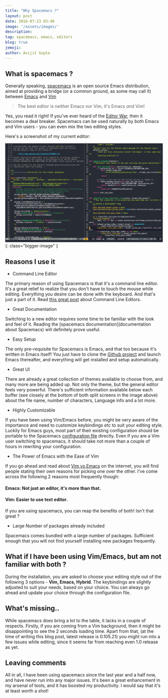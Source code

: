 ```yaml
---
title: "Why Spacemacs ?"
layout: post
date: 2016-07-23 03:49
image: '/assets/images/'
description:
tag: spacemacs, emacs, editors
blog: true
jemoji:
author: Avijit Gupta
---
```


## What is spacemacs ?

Generally speaking, [spacemacs](http://spacemacs.org) is an open source Emacs distribution, aimed at providing a bridge (or a common ground, as some may call it) between [Emacs](https://www.gnu.org/software/emacs/) and [Vim](http://www.vim.org/)

> The best editor is neither Emacs nor Vim, it's Emacs *and* Vim!

Yes, you read it right! If you've ever heard of the [Editor War](https://en.wikipedia.org/wiki/Editor_war), then it becomes a deal breaker. Spacemacs can be used naturally by both Emacs and Vim users - you can even mix the two editing styles.

Here's a screenshot of my current editor:

![Markdowm Image][1]{: class="bigger-image" }


## Reasons I use it

* Command Line Editor

The primary reason of using Spacemacs is that it's a command line editor. It's a great relief to realize that you don't have to touch the mouse while editing. Everything you desire can be done with the keyboard. And that's just a part of it. Read [this great post](http://www.wired.com/2012/07/command-line/) about Command Line Editors.

* Great Documentation

Switching to a new editor requires some time to be familiar with the look and feel of it. Reading the [spacemacs documentation](documentation about Spacemacs) will definitely prove useful.

* Easy Setup

The only pre-requisite for Spacemacs is Emacs, and that too because it's written in Emacs itself! You just have to clone the [Github project](https://github.com/syl20bnr/spacemacs) and launch Emacs thereafter, and everything will get installed and setup automatically.

* Great UI

There are already a great collection of themes available to choose from, and many more are being added up. Not only the theme, but the general editor feels very powerful. There's sufficient information available below each buffer (see closely at the bottom of both split screens in the image above) about the file name, number of characters, Language info and a lot more.

* Highly Customizable

If you have been using Vim/Emacs before, you might be very aware of the importance and need to customize keybindings etc to suit your editing style. Luckily for Emacs guys, most part of their existing configuration should be portable to the Spacemacs [configuration file](http://spacemacs.org/doc/DOCUMENTATION#orgheadline45) directly. Even if you are a Vim user switching to spacemacs, it should take not more than a couple of hours in rewriting your configuration.

* The Power of Emacs with the Ease of Vim

If you go ahead and read about [Vim vs Emacs](http://unix.stackexchange.com/questions/986/what-are-the-pros-and-cons-of-vim-and-emacs) on the internet, you will find people stating their own reasons for picking one over the other. I've come across the following 2 reasons most frequently though:

#### Emacs: Not just an editor, it's more than that.

#### Vim: Easier to use text editor.

If you are using spacemacs, you can reap the benefits of both! Isn't that great ?

* Large Number of packages already included

Spacemacs comes bundled with a large number of packages. Sufficient enough that you will not find yourself installing new packages frequently.

## What if I have been using Vim/Emacs, but am not familiar with both ?

During the installation, you are asked to choose your editing style out of the following 3 options - **Vim, Emacs, Hybrid**. The keybindings are slightly adjusted to suit your needs, based on your choice. You can always go ahead and update your choice through the configuration file.

## What's missing..

While spacemacs does bring a lot to the table, it lacks in a couple of respects. Firstly, if you are coming from a Vim background, then it might be disappointing to see the 2 seconds loading time. Apart from that, (at the time of writing this blog post, latest release is 0.105.21) you might run into a few issues while editing, since it seems far from reaching even 1.0 release as yet.

## Leaving comments

All in all, I have been using spacemacs since the last year and a half now, and have never run into any major issues. It's been a great enhancement in my arsenal of tools, and it has boosted my productivity. I would say that it's at least worth a shot!

[1]: https://github.com/526avijitgupta/526avijitgupta.github.io/raw/master/assets/images/spacemacs.png